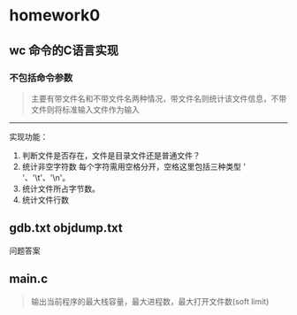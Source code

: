 # homework0 
## wc 命令的C语言实现
### 不包括命令参数
> 主要有带文件名和不带文件名两种情况，带文件名则统计该文件信息，不带文件则将标准输入文件作为输入
---
实现功能：
1. 判断文件是否存在，文件是目录文件还是普通文件？
2. 统计非空字符数 每个字符需用空格分开，空格这里包括三种类型 ' '、'\t'、'\n'。
3. 统计文件所占字节数。
4. 统计文件行数
## gdb.txt objdump.txt
问题答案
## main.c 
> 输出当前程序的最大栈容量，最大进程数，最大打开文件数(soft limit)
